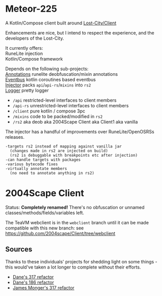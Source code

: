 # Meteor-225

A Kotlin/Compose client built around [Lost-City/Client](https://github.com/2004Scape/Client)

Enhancements are nice, but I intend to respect the experience, and the developers of the Lost-City.  
    
It currently offers:  
RuneLite injection  
Kotlin/Compose framework  

Depends on the following sub-projects:  
[Annotations](https://www.github.com/zeruth/annotations)  runelite deobfuscation/mixin annotations  
[Eventbus](https://www.github.com/zeruth/eventbus)  kotlin coroutines based eventbus  
[Injector](https://www.github.com/zeruth/injector)  packs `api`/`api-rs`/`mixins` into `rs2`  
[Logger](https://www.github.com/zeruth/logger)  pretty logger  
  
* `/api` restricted-level interfaces to client members
* `/api-rs` unrestricted-level interfaces to client members
* `/client` pure kotlin / compose 3pc
* `/mixins` code to be packed/modified in `rs2`
* `/rs2` aka deob aka 2004Scape Client aka Client1 aka vanilla

The injector has a handful of improvements over RuneLite/OpenOSRSs releases.
```
-targets rs2 instead of mapping against vanilla jar  
  (changes made in rs2 are injected on build)
  (rs2 is debuggable with breakpoints etc after injection)  
-can handle targets with packages  
-various bytecode fixes  
-virtually annotate members 
  (no need to annotate anything in rs2)  
```
  
# 2004Scape Client

Status: **Completely renamed!** There's no obfuscation or unnamed classes/methods/fields/variables left.

The TeaVM webclient is in the `webclient` branch until it can be made compatible with this new branch: see https://github.com/2004scape/Client/tree/webclient

## Sources

Thanks to these individuals' projects for shedding light on some things - this would've taken a lot longer to complete without their efforts.

* [Dane's 317 refactor](https://github.com/thedaneeffect/RuneScape-317)
* [Dane's 186 refactor](https://github.com/thedaneeffect/RuneScape-Beta-Public)
* [James Monger's 317 refactor](https://github.com/Jameskmonger/317refactor)
